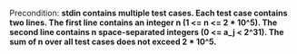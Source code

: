 Precondition: **stdin contains multiple test cases. Each test case contains two lines. The first line contains an integer n (1 <= n <= 2 * 10^5). The second line contains n space-separated integers (0 <= a_j < 2^31). The sum of n over all test cases does not exceed 2 * 10^5.**